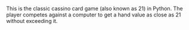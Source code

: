 This is the classic cassino card game (also known as 21) in Python. The player competes against a computer to get a hand value as close as 21 without exceeding it.

